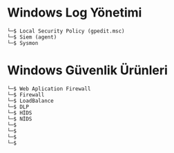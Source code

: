 # Windows Log Yönetimi

```
└─$ Local Security Policy (gpedit.msc)
└─$ Siem (agent)
└─$ Sysmon

```

# Windows Güvenlik Ürünleri

```
└─$ Web Aplication Firewall
└─$ Firewall
└─$ LoadBalance
└─$ DLP
└─$ HİDS
└─$ NİDS
└─$
└─$
└─$
└─$ 

```
